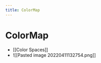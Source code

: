 ```yaml
---
title: ColorMap
---
```


# ColorMap
- [[Color Spaces]]
- ![[Pasted image 20220411132754.png]]











